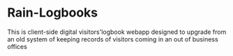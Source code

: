 # Rain-Logbooks
This is client-side  digital  visitors'logbook webapp designed to upgrade from an old system of keeping records of visitors coming in an out of  business offices 
